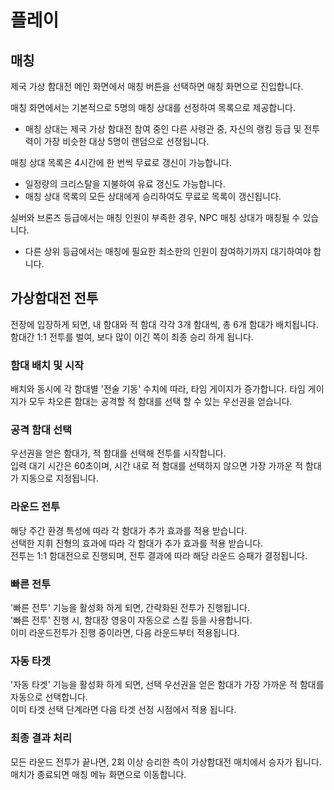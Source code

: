 # 플레이


## 매칭

제국 가상 함대전 메인 화면에서 매칭 버튼을 선택하면 매칭 화면으로 진입합니다.<br>

매칭 화면에서는 기본적으로 5명의 매칭 상대를 선정하여 목록으로 제공합니다.
 - 매칭 상대는 제국 가상 함대전 참여 중인 다른 사령관 중, 자신의 랭킹 등급 및 전투력이 가장 비슷한 대상 5명이 랜덤으로 선정됩니다.<br>

매칭 상대 목록은 4시간에 한 번씩 무료로 갱신이 가능합니다.
 - 일정량의 크리스탈을 지불하여 유료 갱신도 가능합니다.
 - 매칭 상대 목록의 모든 상대에게 승리하여도 무료로 목록이 갱신됩니다.<br>

실버와 브론즈 등급에서는 매칭 인원이 부족한 경우, NPC 매칭 상대가 매칭될 수 있습니다.
 - 다른 상위 등급에서는 매칭에 필요한 최소한의 인원이 참여하기까지 대기하여야 합니다.<br>


## 가상함대전 전투

전장에 입장하게 되면, 내 함대와 적 함대 각각 3개 함대씩, 총 6개 함대가 배치됩니다. <br>
함대간 1:1 전투를 벌여, 보다 많이 이긴 쪽이 최종 승리 하게 됩니다. <br>

### 함대 배치 및 시작
   배치와 동시에 각 함대별 '전술 기동' 수치에 따라, 타임 게이지가 증가합니다. 
   타임 게이지가 모두 차오른 함대는 공격할 적 함대를 선택 할 수 있는 우선권을 얻습니다.<br>

### 공격 함대 선택
   우선권을 얻은 함대가, 적 함대를 선택해 전투를 시작합니다. <br>
   입력 대기 시간은 60초이며, 시간 내로 적 함대를 선택하지 않으면 가장 가까운 적 함대가 지동으로 지정됩니다. <br>

### 라운드 전투
   해당 주간 환경 특성에 따라 각 함대가 추가 효과를 적용 받습니다.<br>
   선택한 지휘 진형의 효과에 따라 각 함대가 추가 효과를 적용 받습니다.<br>
   전투는 1:1 함대전으로 진행되며, 전투 결과에 따라 해당 라운드 승패가 결정됩니다. <br>

### 빠른 전투 
   '빠른 전투' 기능을 활성화 하게 되면, 간략화된 전투가 진행됩니다. <br>
   '빠른 전투' 진행 시, 함대장 영웅이 자동으로 스킬 등을 사용합니다. <br>
   이미 라운드전투가 진행 중이라면, 다음 라운드부터 적용됩니다. <br>

### 자동 타겟
   '자동 타겟' 기능을 활성화 하게 되면, 선택 우선권을 얻은 함대가 가장 가까운 적 함대를 자동으로 선택합니다. <br>
   이미 타겟 선택 단계라면 다음 타겟 선정 시점에서 적용 됩니다. <br>

### 최종 결과 처리
   모든 라운드 전투가 끝나면, 2회 이상 승리한 측이 가상함대전 매치에서 승자가 됩니다. <br>
   매치가 종료되면 매칭 메뉴 화면으로 이동합니다. <br>

